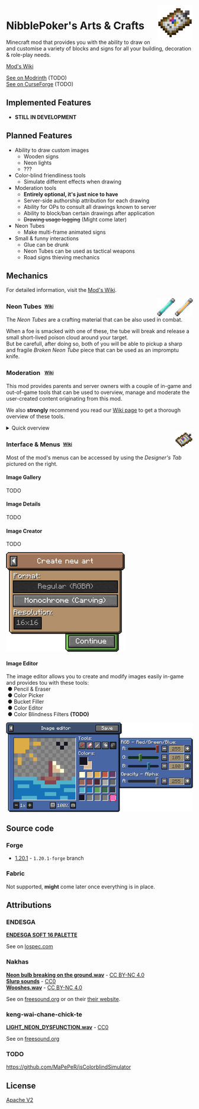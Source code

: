 <img src="images/items/designer_tab.png" align="right" width="96px" height="96px"/>

# NibblePoker's Arts & Crafts
Minecraft mod that provides you with the ability to draw on and customise a variety of blocks
and signs for all your building, decoration & role-play needs.

[Mod's Wiki](https://wiki.minecraft.nibblepoker.lu/arts_and_crafts)

[See on Modrinth](#) (TODO)<br>
[See on CurseForge](#) (TODO)

## Implemented Features

* **STILL IN DEVELOPMENT**


## Planned Features

* Ability to draw custom images
  * Wooden signs 
  * Neon lights
  * ???
* Color-blind friendliness tools
  * Simulate different effects when drawing
* Moderation tools
  * **Entirely optional, it's just nice to have**
  * Server-side authorship attribution for each drawing
  * Ability for OPs to consult all drawings known to server
  * Ability to block/ban certain drawings after application
  * <s>Drawing usage logging</s> (Might come later)
* Neon Tubes
  * Make multi-frame animated signs
* Small & funny interactions
  * Glue can be drunk
  * Neon Tubes can be used as tactical weapons
  * Road signs thieving mechanics

## Mechanics
For detailed information, visit the [Mod's Wiki](https://wiki.minecraft.nibblepoker.lu/arts_and_crafts).


<img src="images/items/neon_tube_yellow.png" align="right" width="48px" height="48px"/>
<img src="images/items/neon_tube_blue.png" align="right" width="48px" height="48px"/>

### Neon Tubes&nbsp;&nbsp;<sup><sub>[Wiki](https://wiki.minecraft.nibblepoker.lu/arts_and_crafts/neon_tubes)</sub></sup>

The *Neon Tubes* are a crafting material that can be also used in combat.

When a foe is smacked with one of these, the tube will break and release a small short-lived poison cloud around your target.<br>
But be carefull, after doing so, both of you will be able to pickup a sharp and fragile *Broken Neon Tube* piece that can be used
as an impromptu knife.

### Moderation &nbsp;&nbsp;<sup><sub>[Wiki](https://wiki.minecraft.nibblepoker.lu/arts_and_crafts/moderation)</sub></sup>
This mod provides parents and server owners with a couple of in-game and out-of-game tools that can be used to
overview, manage and moderate the user-created content originating from this mod.

We also **strongly** recommend you read our [Wiki page](https://wiki.minecraft.nibblepoker.lu/arts_and_crafts/moderation)
to get a thorough overview of these tools.

<details>
<summary>Quick overview</summary>

#### How is art stored & handled ?
Every piece of art drawn by players is stored in a [NBT file](https://minecraft.wiki/w/NBT_format)
in the `NibblePokerData/np_arts_and_crafts/` folder of your installation for both the server and the client.

Everytime a player loads a block with a piece of art, it will ask the server to send a copy of it.<br>
If it can, the server sends it and the client keeps a copy to make subsequent loadings faster.

However, during that process, the server can notify the client that the art piece has been banned and shouldn't
be displayed.<br>
This allows parents and server owners to block art pieces in a quick and easy way.

*More ways to monitor and force refresh images will be implemented later.*

#### In-game art browser
[TODO: Add quick overview]

#### Art banning
Pieces of art can be banned and unbanned at will by a server operator in-game, or by changing the `banned` NBT
field in a `.art.nbt` file to `0` or `1` and restarting the server.

</details>

<img src="images/items/designer_tab.png" align="right" width="48px" height="48px"/>

### Interface & Menus&nbsp;&nbsp;<sup><sub>[Wiki](https://wiki.minecraft.nibblepoker.lu/arts_and_crafts/interface)</sub></sup>
Most of the mod's menus can be accessed by using the *Designer's Tab* pictured on the right.

#### Image Gallery
TODO

#### Image Details
TODO

#### Image Creator
TODO

<img src="images/interfaces/image_creator_v0_2x.png"/>

#### Image Editor
The image editor allows you to create and modify images easily in-game and provides tou with these tools:<br>
&nbsp;● Pencil & Eraser<br>
&nbsp;● Color Picker<br>
&nbsp;● Bucket Filler<br>
&nbsp;● Color Editor<br>
&nbsp;● Color Blindness Filters **(TODO)**

<img src="images/interfaces/demo_ui_v2_2x.png"/>

## Source code

### Forge
* [1.20.1](https://github.com/NibblePoker/MC-Arts-And-Crafts/tree/1.20.1-forge) - `1.20.1-forge` branch

### Fabric
Not supported, **might** come later once everything is in place.


## Attributions

### ENDESGA
[**ENDESGA SOFT 16 PALETTE**](https://lospec.com/palette-list/endesga-soft-16)

See on [lospec.com](https://lospec.com/palette-list/endesga-soft-16)

### Nakhas
[**Neon bulb breaking on the ground.wav**](https://freesound.org/people/Nakhas/sounds/360410/) - 
[CC BY-NC 4.0](https://creativecommons.org/licenses/by-nc/4.0/deed.en)<br>
[**Slurp sounds**](https://freesound.org/people/Nakhas/sounds/569259/) - 
[CC0](https://creativecommons.org/public-domain/cc0/)<br>
[**Wooshes.wav**](https://freesound.org/people/Nakhas/sounds/328554/) - 
[CC BY-NC 4.0](https://creativecommons.org/licenses/by-nc/4.0/deed.en)

See on [freesound.org](https://freesound.org/people/Nakhas/) or on their [their website](http://nicolas-martigne.info/).

### keng-wai-chane-chick-te
[**LIGHT_NEON_DYSFUNCTION.wav**](https://freesound.org/people/keng-wai-chane-chick-te/sounds/422220/) - 
[CC0](https://creativecommons.org/public-domain/cc0/)

See on [freesound.org](https://freesound.org/people/keng-wai-chane-chick-te/)

### TODO
https://github.com/MaPePeR/jsColorblindSimulator


## License
[Apache V2](LICENSE)
